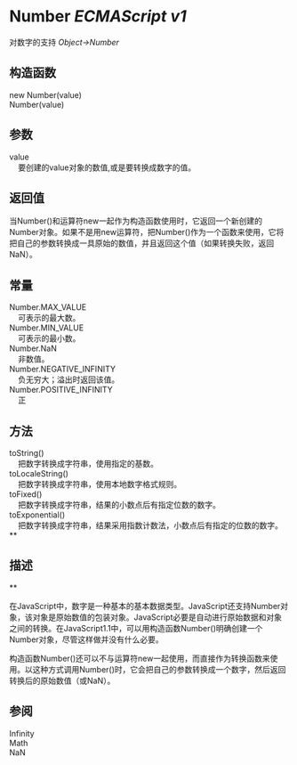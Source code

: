 # Number _ECMAScript v1_

对数字的支持 _Object->Number_

## 构造函数

new Number(value)  
Number(value)

## 参数

value  
    要创建的value对象的数值,或是要转换成数字的值。

## 返回值

当Number()和运算符new一起作为构造函数使用时，它返回一个新创建的Number对象。如果不是用new运算符，把Number()作为一个函数来使用，它将把自己的参数转换成一具原始的数值，并且返回这个值（如果转换失败，返回NaN）。

## 常量

Number.MAX\_VALUE  
    可表示的最大数。  
Number.MIN\_VALUE  
    可表示的最小数。  
Number.NaN  
    非数值。  
Number.NEGATIVE\_INFINITY  
    负无穷大；溢出时返回该值。  
Number.POSITIVE\_INFINITY  
    正

## 方法

toString()  
    把数字转换成字符串，使用指定的基数。  
toLocaleString()  
    把数字转换成字符串，使用本地数字格式规则。  
toFixed()  
    把数字转换成字符串，结果的小数点后有指定位数的数字。  
toExponential()  
    把数字转换成字符串，结果采用指数计数法，小数点后有指定的位数的数字。**
## 描述
**

在JavaScript中，数字是一种基本的基本数据类型。JavaScript还支持Number对象，该对象是原始数值的包装对象。JavaScript必要是自动进行原始数据和对象之间的转换。在JavaScript1.1中，可以用构造函数Number()明确创建一个Number对象，尽管这样做并没有什么必要。  
  
  
构造函数Number()还可以不与运算符new一起使用，而直接作为转换函数来使用。以这种方式调用Number()时，它会把自己的参数转换成一个数字，然后返回转换后的原始数值（或NaN）。

## 参阅

Infinity  
Math  
NaN

